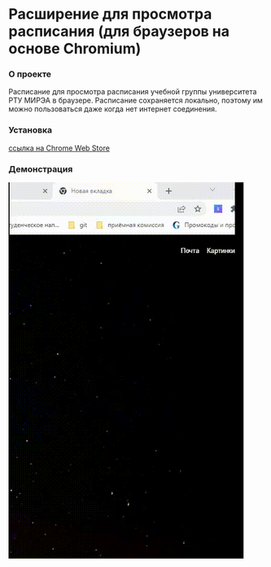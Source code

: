 # Расширение для просмотра расписания (для браузеров на основе Chromium)

### О проекте

Расписание для просмотра расписания учебной группы университета РТУ МИРЭА в браузере.
Расписание сохраняется локально, поэтому им можно пользоваться даже когда нет интернет соединения.

### Установка
[ссылка на Chrome Web Store](https://chrome.google.com/webstore/detail/mirea-schedule-app/plapjlmolbppglioacdjloejpijacoho?hl=ru)

### Демонстрация
![Демо](https://github.com/TheHarald/scedule-extension/blob/master/screnshots/demo.gif)


